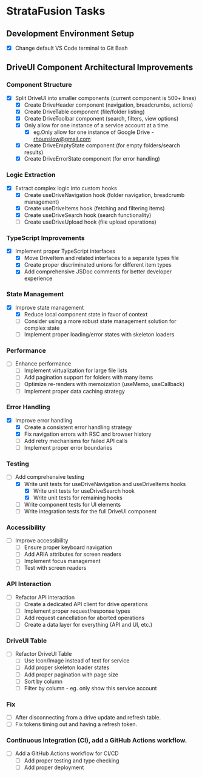 # StrataFusion Tasks

## Development Environment Setup

- [x] Change default VS Code terminal to Git Bash

## DriveUI Component Architectural Improvements

### Component Structure

- [x] Split DriveUI into smaller components (current component is 500+ lines)
  - [x] Create DriveHeader component (navigation, breadcrumbs, actions)
  - [x] Create DriveTable component (file/folder listing)
  - [x] Create DriveToolbar component (search, filters, view options)
  - [x] Only allow for one instance of a service account at a time.
    - [x] eg.Only allow for one instance of Google Drive - rhounslow@gmail.com
  - [x] Create DriveEmptyState component (for empty folders/search results)
  - [x] Create DriveErrorState component (for error handling)

### Logic Extraction

- [x] Extract complex logic into custom hooks
  - [x] Create useDriveNavigation hook (folder navigation, breadcrumb management)
  - [x] Create useDriveItems hook (fetching and filtering items)
  - [x] Create useDriveSearch hook (search functionality)
  - [ ] Create useDriveUpload hook (file upload operations)

### TypeScript Improvements

- [x] Implement proper TypeScript interfaces
  - [x] Move DriveItem and related interfaces to a separate types file
  - [x] Create proper discriminated unions for different item types
  - [x] Add comprehensive JSDoc comments for better developer experience

### State Management

- [x] Improve state management
  - [x] Reduce local component state in favor of context
  - [ ] Consider using a more robust state management solution for complex state
  - [ ] Implement proper loading/error states with skeleton loaders

### Performance

- [ ] Enhance performance
  - [ ] Implement virtualization for large file lists
  - [ ] Add pagination support for folders with many items
  - [ ] Optimize re-renders with memoization (useMemo, useCallback)
  - [ ] Implement proper data caching strategy

### Error Handling

- [x] Improve error handling
  - [x] Create a consistent error handling strategy
  - [x] Fix navigation errors with RSC and browser history
  - [ ] Add retry mechanisms for failed API calls
  - [ ] Implement proper error boundaries

### Testing

- [ ] Add comprehensive testing
  - [x] Write unit tests for useDriveNavigation and useDriveItems hooks
    - [x] Write unit tests for useDriveSearch hook
    - [x] Write unit tests for remaining hooks
  - [ ] Write component tests for UI elements
  - [ ] Write integration tests for the full DriveUI component

### Accessibility

- [ ] Improve accessibility
  - [ ] Ensure proper keyboard navigation
  - [ ] Add ARIA attributes for screen readers
  - [ ] Implement focus management
  - [ ] Test with screen readers

### API Interaction

- [ ] Refactor API interaction
  - [ ] Create a dedicated API client for drive operations
  - [ ] Implement proper request/response types
  - [ ] Add request cancellation for aborted operations
  - [ ] Create a data layer for everything (API and UI, etc.)

### DriveUI Table 

- [ ] Refactor DriveUI Table
  - [ ] Use Icon/Image instead of text for service
  - [ ] Add proper skeleton loader states
  - [ ] Add proper pagination with page size
  - [ ] Sort by column
  - [ ] Filter by column - eg. only show this service account

### Fix 

- [ ] After disconnecting from a drive update and refresh table.
- [ ] Fix tokens timing out and having a refresh token. 

### Continuous Integration (CI), add a GitHub Actions workflow.
- [ ] Add a GitHub Actions workflow for CI/CD
  - [ ] Add proper testing and type checking
  - [ ] Add proper deployment

